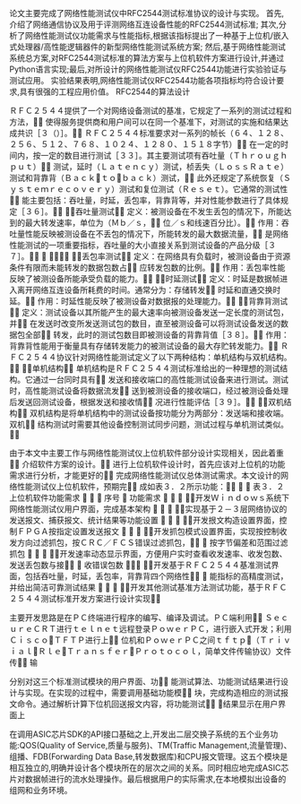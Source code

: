 论文主要完成了网络性能测试仪中RFC2544测试标准协议的设计与实现。
首先,介绍了网络通信协议及用于评测网络互连设备性能的RFC2544测试标准;
其次,分析了网络性能测试仪功能需求与性能指标,根据该指标提出了一种基于上位机/嵌入式处理器/高性能逻辑器件的新型网络性能测试系统方案;
然后,基于网络性能测试系统总方案,对RFC2544测试标准的算法方案与上位机软件方案进行设计,并通过Python语言实现;最后,对所设计的网络性能测试仪RFC2544功能进行实验验证与测试应用。
实验结果表明,网络性能测试仪RFC2544功能各项指标均符合设计要求,具有很强的工程应用价值。 
RFC2544的算法设计


ＲＦＣ２５４４提供了一个对网络设备测试的基准，它规定了一系列的测试过程和方法，
使得服务提供商和用户间可以在同一个基准下，对测试的实施和结果达成共识［３（）］。
ＲＦＣ２５４４标准要求对一系列的帧长（６４、１２８、２５６、５１２、７６８、１０２４、１２８０、１５１８字节）
在一定的时间内，按一定的数目进行测试［３３］。其主要测试项有吞吐量（Ｔｈｒｏｕｇｈｐｕｔ）
测试，延时（Ｌａｔｅｎｃｙ）测试，桢丢失（ＬｏｓｓＲａｔｅ）测试和背靠背（Ｂａｃｋｔｏｂａｃｋ）测试，
此外还规定了系统恢复（Ｓｙｓｔｅｍｒｅｃｏｖｅｒｙ）测试和复位测试（Ｒｅｓｅｔ）。它通常的测试性
能主要包括：吞吐量，时延，丢包率，背靠背等，并对性能参数进行了具体规定［３６］。
１．吞吐量测试
定义：被测设备在不发生丢包的情况下，所能达到的最大转发速率，单位为（Ｍｂ／ｓ，
位／ｓ和线速百分比）。
作用：吞吐量性能反映被测设备在不丢包的情况下，所能转发的最大数据流量，
是网络性能测试的一项重要指标，吞吐量的大小直接关系到测试设备的产品分级［３７］。
４
４
２．丢包率测试
定义：在网络具有负载时，被测设备由于资源条件有限而未能转发的数据包数占
应转发包数的比例。
作用：丢包率性能反映了被测设备所能承受负载的能力。
３．时延测试
定义：时延是数据帧进入离开网络互连设备所耗费的时间。通常分为：存储转发
时延和直通交换时延。
作用：时延性能反映了被测设备对数据报的处理能力。
４．背靠背测试
定义：测试设备以其所能产生的最大速率向被测设备发送一定长度的测试包，并
在发送时改变所发送测试包的数目，直至被测设备可以将测试设备发送的数据包全部
转发，此时的测试包数目即被测设备的背靠背值［３８］。
作用：背靠背性能用于衡量具有存储转发能力的被测试设备的最大存贮转发能力。
ＲＦＣ２５４４协议针对网络性能测试定义了以下两种结构：单机结构与双机结构。
１．单机结构
单机结构是ＲＦＣ２５４４测试标准给出的一种理想的测试结构。它通过一台同时具有
发送和接收端口的高性能测试设备来进行测试。测试时，高性能测试设备将数据流发
送到被测设备的接收端口，经过被测设备处理后发送回测试设备，根据发送和接收情
况进行性能评估［３９］。
２．双机结构
双机结构是将单机结构中的测试设备按功能分为两部分：发送端和接收端。双机
结构测试时需要其他设备控制测试同步问题，测试过程与单机测试类似。



由于本文中主要工作与网络性能测试仪上位机软件部分设计实现相关，因此着重
介绍软件方案的设计。
进行上位机软件设计时，首先应该对上位机的功能需求进行分析，才能更好的
完成网络性能测试仪总体测试需求。本文设计的网络性能测试仪上位机软件，预期完
成如表３．２所示功能：


表３．２上位机软件功能需求



序号

功能需求



１开发Ｗｉｎｄｏｗｓ系统下网络性能测试仪用户界面，完成基本架构



２实现基于２－３层网络协议的发送报文、捕获报文、统计结果等功能设置



３开发拫文构造设置界面，控制ＦＰＧＡ按指定设置发送报文



４开发抓包模式设置界面，实现按控制收发方向过滤抓包，按ＣＲＣ／ＦＣＳ错误过滤抓包，

按字节偏差和范围过滤抓包



５开发速率动态显示界面，方便用户实时查看收发速率、收发包数、发送丢包数与接

收错误包数

６开发基于ＲＦＣ２５４４基准测试界面，包括吞吐量，时延，丢包率，背靠背四个网络性

能指标的高精度测试，并给出简洁可靠测试结果



７开发其他测试基准方法测试功能，基于ＲＦＣ２５４４测试标准开发方案进行设计实现



主要开发思路是在ＰＣ终端进行程序的编写、编译及调试。ＰＣ端利用
ＳｅｃｕｒｅＣＲＴ进行ｔｅｌｎｅｔ远程登录ＰｏｗｅｒＰＣ，进行嵌入式开发；利用ＣｉｓｃｏＴＦＴＰ进行上
位机和ＰｏｗｅｒＰＣ之间ｔｆｔｐ（ＴｒｉｖｉａｌＲｌｅＴｒａｎｓｆｅｒＰｒｏｔｏｃｏｌ，简单文件传输协议）文件传
输




分别对这三个标准测试模块的用户界面、功
能测试算法、功能测试结果进行设计与实现。在实现的过程中，需要调用基础功能模
块，完成构造相应的测试报文命令。通过解析计算下位机回送报文内容，将功能测试
＜结果显示在用户界面上



在调用ASIC芯片SDK的API接口基础之上,开发出二层交换子系统的五个业务功能:QOS(Quality of Service,质量与服务)、TM(Traffic Management,流量管理)、组播、FDB(Forwarding Data Base,转发数据库)和CPU报文管理。这五个模块是相互独立的,明确并设计各个模块所在的层次之间的关系。同时相应地完成ASIC芯片对数据帧进行的流水处理操作。最后根据用户的实际需求,在本地模拟出设备的组网和业务环境。
